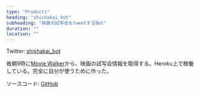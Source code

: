 ```yaml
---
type: "Products"
heading: "shishakai_bot"
subheading: "映画の試写会をtweetするBot"
duration: ""
location: ""
---
```


Twitter: [shishakai_bot](https://twitter.com/shishakai_bot)

毎朝9時に[Movie Walker](http://movie.walkerplus.com/shisyakai/)から、映画の試写会情報を取得する。Heroku上で稼働している。完全に自分が使うために作った。

ソースコード: [GitHub](https://github.com/speg03/shishakai_bot)
